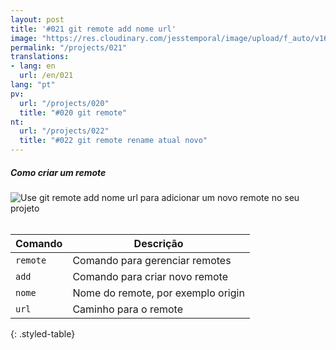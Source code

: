 ```yaml
---
layout: post
title: '#021 git remote add nome url'
image: "https://res.cloudinary.com/jesstemporal/image/upload/f_auto/v1642878674/gitfichas/pt/021/thumbnail_l7xjqu.jpg"
permalink: "/projects/021"
translations:
- lang: en
  url: /en/021
lang: "pt"
pv:
  url: "/projects/020"
  title: "#020 git remote"
nt:
  url: "/projects/022"
  title: "#022 git remote rename atual novo"
---
```

##### Como criar um remote

<img alt="Use git remote add nome url para adicionar um novo remote no seu projeto" src="https://res.cloudinary.com/jesstemporal/image/upload/v1642878674/gitfichas/pt/021/full_hyaur6.jpg"><br><br>

| Comando | Descrição |
|---------|-------------|
| `remote` | Comando para gerenciar remotes |
| `add` | Comando para criar novo remote |
| `nome` | Nome do remote, por exemplo origin |
| `url` | Caminho para o remote |
{: .styled-table}
